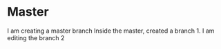 # Master
I am creating a master branch 
Inside the master, created a branch 1.
I am editing the branch 2
